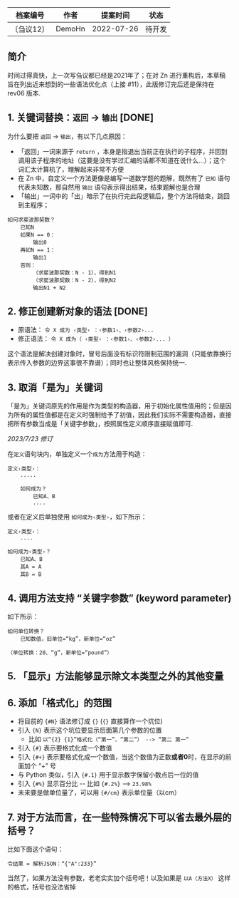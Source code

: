 | 档案编号| 作者| 提案时间 | 状态 |
|:----:|:----:|:----:|:----:|
|〔刍议12〕| DemoHn | 2022-07-26 | 待开发 |

## 简介

时间过得真快，上一次写刍议都已经是2021年了；在对 Zn 进行重构后，本草稿旨在列出近来想到的一些语法优化点（上接 #11），此版修订完后还是保持在 rev06 版本.

## 1. 关键词替换：`返回` -> `输出` [DONE]

为什么要把 `返回` -> `输出`，有以下几点原因：
  - 「返回」一词来源于 `return` ，本身是指退出当前正在执行的子程序，并回到调用该子程序的地址（这要是没有学过汇编的话都不知道在说什么...）；这个词汇太计算机了，理解起来非常不方便
  - 在 Zn 中，自定义一个方法更像是编写一道数学题的题解，既然有了 `已知` 语句代表未知数，那自然用 `输出` 语句表示得出结果，结束题解也是合理
  - 「输出」一词中的「出」暗示了在执行完此段逻辑后，整个方法将结束，跳回到主程序；


```zn
如何求斐波那契数？
    已知N
    如果N == 0：
        输出0
    再如N == 1：
        输出1
    否则：        
        （求斐波那契数：N - 1），得到N1
        （求斐波那契数：N - 2），得到N2        
        输出N1 + N2
```  
 
## 2. 修正创建新对象的语法 [DONE]

- 原语法： `令 X 成为 ‹类型› ：‹参数1›、‹参数2›...`
- 修正语法： `令 X 成为（ ‹类型› ：‹参数1›、‹参数2›... ）`

这个语法是解决创建对象时，冒号后面没有标识符限制范围的漏洞（只能依靠换行表示传入参数的边界这事很不靠谱）；同时也让整体风格保持统一.

## 3. 取消「是为」关键词

「是为」关键词原先的作用是作为类型的构造器，用于初始化属性值用的；但是因为所有的属性值都是在定义时强制给予了初值，因此我们实际不需要构造器，直接把所有参数当成是「关键字参数」，按照属性定义顺序直接赋值即可.

*2023/7/23 修订*

在`定义`语句块内，单独定义一个`成为`方法用于构造：

```
定义‹类型›：
    .....

    如何成为？
        已知A、B
        ....

```

或者在定义后单独使用 `如何成为‹类型›`，如下所示：

```
定义‹类型›：
    ....

如何成为‹类型›？
    已知A、B
    其A = A
    其B = B
```

## 4. 调用方法支持 “关键字参数” (keyword parameter)


如下所示：

```zn
如何单位转换？
    已知数值，旧单位=“kg”，新单位=“oz”

（单位转换：20、“g”，新单位=“pound”）
```

## 5. 「显示」方法能够显示除文本类型之外的其他变量

## 6. 添加「格式化」的范围

  - 将目前的 `{#N}` 语法修订成 `{}` (`{}` 直接算作一个坑位)
  - 引入 `{N}` 表示这个坑位要显示后面第几个参数的位置
    - 比如 `以“{2} {1}”格式化（“第一”、“第二”） --> “第二 第一”`
  - 引入 `{#}` 表示要格式化成一个数值
  - 引入 `{#+}` 表示要格式化成一个数值，当这个数值为正数**或者0**时，在显示的前面加个 “+” 号
  - 与 Python 类似，引入 `{#.1}` 用于显示数字保留小数点后一位的值
  - 引入 `{#%}` 显示百分比 -- 比如 `{#.2%}` --> `23.98%`  
  - 未来要是做单位量了，可以用 `{#/cm}` 表示单位量（以cm）

## 7. 对于方法而言，在一些特殊情况下可以省去最外层的括号？

比如下面这个语句：
```
令结果 = 解析JSON：“{"A":233}”
```

当然了，如果方法没有参数，老老实实加个括号吧！以及如果是 `以A（方法X）` 这样的格式，括号也没法省掉